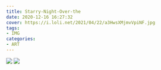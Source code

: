```yaml
---
title: Starry-Night-Over-the
date: 2020-12-16 16:27:32
cover: https://i.loli.net/2021/04/22/a3HwsXMjmvVpiNF.jpg
tags:
- IMG
categories:
- ART
---
```

![](羊山公园.jpg)
![](Starry_Night_Over_The_Rhone.jpg)
